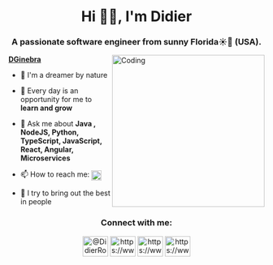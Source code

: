 <h1 align="center">Hi 👋🏻, I'm Didier</h1>
<h3 align="center">A passionate software engineer from sunny Florida☀️🌴 (USA).</h3>  
<img align="right" alt="Coding" width="300" src="https://cdn.dribbble.com/users/2131993/screenshots/4948736/thoughtworks-gif_dribbble.gif">

**[DGinebra](https://www.dginebra.com/)**

- 🔭 I'm a dreamer by nature

- 🌱 Every day is an opportunity for me to **learn and grow**

- 💬 Ask me about **Java , NodeJS, Python, TypeScript, JavaScript, React, Angular, Microservices**

- 📫 How to reach me: <a href="https://www.linkedin.com/in/didier-roque-ginebra/" target="_blank"><img align="center" src="https://raw.githubusercontent.com/rahuldkjain/github-profile-readme-generator/master/src/images/icons/Social/linked-in-alt.svg" alt="https://www.linkedin.com/in/didier-roque-ginebra/" height="20" width="20" /></a>

- 👥 I try to bring out the best in people

<h3 align="center">Connect with me:</h3>
<p align="center">
<a href="https://twitter.com/DidierRoque" target="_blank"><img align="center" src="https://raw.githubusercontent.com/rahuldkjain/github-profile-readme-generator/master/src/images/icons/Social/twitter.svg" alt="@DidierRoque" height="40" width="50" /></a>
<a href="https://www.linkedin.com/in/didier-roque-ginebra/" target="_blank"><img align="center" src="https://raw.githubusercontent.com/rahuldkjain/github-profile-readme-generator/master/src/images/icons/Social/linked-in-alt.svg" alt="https://www.linkedin.com/in/didier-roque-ginebra/" height="40" width="50" /></a>
<a href="https://www.instagram.com/didier.roque/" target="_blank"><img align="center" src="https://raw.githubusercontent.com/rahuldkjain/github-profile-readme-generator/master/src/images/icons/Social/instagram.svg" alt="https://www.instagram.com/didier.roque/" height="40" width="50" /></a>
<a href="https://www.youtube.com/channel/UCOsNeEnHrbaExDkaNTpIn4g" target="_blank"><img align="center" src="https://raw.githubusercontent.com/rahuldkjain/github-profile-readme-generator/master/src/images/icons/Social/youtube.svg" alt="https://www.youtube.com/channel/UCOsNeEnHrbaExDkaNTpIn4g" height="40" width="50" /></a>
</p><br>
